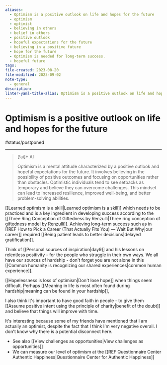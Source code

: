 ```yaml
---
aliases:
  - Optimism is a positive outlook on life and hopes for the future
  - optimism
  - optimist
  - believing in others
  - belief in others
  - positive outlook
  - hopeful expectations for the future
  - believing in a positive future
  - hope for the future
  - Optimism is needed for long-term success.
  - hopeful future
tags: 
file-created: 2023-08-20
file-modified: 2023-09-02
note-type:
  - general
description: 
linter-yaml-title-alias: Optimism is a positive outlook on life and hopes for the future
---
```


# Optimism is a positive outlook on life and hopes for the future

#status/postponed

---

> [!ai]+ AI
>
> Optimism is a mental attitude characterized by a positive outlook and hopeful expectations for the future. It involves believing in the possibility of positive outcomes and focusing on opportunities rather than obstacles. Optimistic individuals tend to see setbacks as temporary and believe they can overcome challenges. This mindset can lead to increased resilience, improved well-being, and better problem-solving abilities.

[[Learned optimism is a skill|Learned optimism is a skill]] which needs to be practiced and is a key ingredient in developing success according to the [[Three Ring Conception of Giftedness by Renzulli|Three ring conception of giftedness model by Renzulli]]. Achieving long-term success such as in [[REF How to Pick a Career (That Actually Fits You) — Wait But Why|our career]] required [[Being patient leads to better decisions|delayed gratification]].

Think of [[Personal sources of inspiration|day9]] and his lessons on relentless positivity - for the people who struggle in their own ways. We all have our sources of hardship - don't forget you are not alone in this [[Common humanity is recognizing our shared experiences|common human experience]]. 

[[Hopelessness is loss of optimism|Don't lose hope]] when things seem difficult. Perhaps [[Meaning in life is most often found during hardship|meaning can be found in your hardship]],

I also think it's important to have good faith in people - to give them [[Assume positive intent using the principle of charity|benefit of the doubt]] and believe that things will improve with time.

It's interesting because some of my friends have mentioned that I am actually an optimist, despite the fact that I think I'm very negative overall. I don't know why there is a potential disconnect here.

- See also [[View challenges as opportunities|View challenges as opportunities]]
- We can measure our level of optimism at the [[REF Questionnaire Center  Authentic Happiness|Questionnaire Center for Authentic Happiness]]
